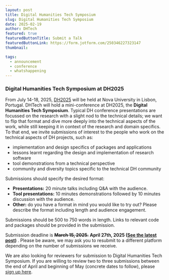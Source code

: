 ```yaml
---
layout: post
title: Digital Humanities Tech Symposium
slug: Digital Humanities Tech Symposium
date: 2025-02-19
author: DHTech
featured: true
featuredButtonTitle: Submit a Talk
featuredButtonLink: https://form.jotform.com/250346227323147
thumbnail:

tags:
  - announcement
  - conference
  - whatshappening
---
```


### Digital Humanities Tech Symposium at DH2025

From July 14-18, 2025, [DH2025](https://dh2025.adho.org/) will be held at Nova University in Lisbon, Portugal. DHTech will hold a mini-conference at DH2025, the **Digital Humanities Tech Symposium**. Typical DH conference presentations are focussed on the research with a slight nod to the technical details; we want to flip that format and dive more deeply into the technical aspects of the work, while still keeping it in context of the research and domain specifics. To that end, we invite submissions of interest to the people who work on the technical aspects of DH projects, such as:

- implementation and design specifics of packages and applications
- lessons learnt regarding the design and implementation of research software
- tool demonstrations from a technical perspective
- community and diversity topics specific to the technical DH community

Submissions should specify the desired format:

- **Presentations:** 20 minute talks including Q&A with the audience.
- **Tool presentations:** 10 minutes demonstrations followed by 10 minutes discussion with the audience.
- **Other:** do you have a format in mind you would like to try out? Please describe the format including length and audience engagement.

Submissions should be 500 to 750 words in length. Links to relevant code and packages should be provided in the submission.

Submission deadline is ~~**March 15, 2025.**~~ **April 27th, 2025 ([See the latest post](/2025/04/01/digital-humanities-tech-symposium-final-extension/))** . Please be aware, we may ask you to resubmit to a different platform depending on the number of submissions we receive.

We are also looking for reviewers for submission to Digital Humanities Tech Symposium. If you are willing to review two to three submissions between the end of April and beginning of May (concrete dates to follow), please [sign up here](https://forms.gle/hyRhutGPRJCfTBNC7).
